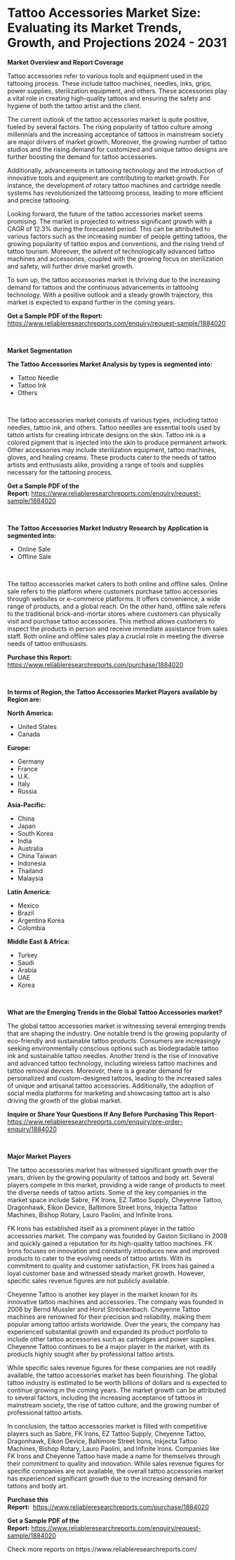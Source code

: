 <p><h1>Tattoo Accessories Market Size: Evaluating its Market Trends, Growth, and Projections 2024 - 2031</h1></p><p><strong>Market Overview and Report Coverage</strong></p>
<p><p>Tattoo accessories refer to various tools and equipment used in the tattooing process. These include tattoo machines, needles, inks, grips, power supplies, sterilization equipment, and others. These accessories play a vital role in creating high-quality tattoos and ensuring the safety and hygiene of both the tattoo artist and the client.</p><p>The current outlook of the tattoo accessories market is quite positive, fueled by several factors. The rising popularity of tattoo culture among millennials and the increasing acceptance of tattoos in mainstream society are major drivers of market growth. Moreover, the growing number of tattoo studios and the rising demand for customized and unique tattoo designs are further boosting the demand for tattoo accessories.</p><p>Additionally, advancements in tattooing technology and the introduction of innovative tools and equipment are contributing to market growth. For instance, the development of rotary tattoo machines and cartridge needle systems has revolutionized the tattooing process, leading to more efficient and precise tattooing.</p><p>Looking forward, the future of the tattoo accessories market seems promising. The market is projected to witness significant growth with a CAGR of 12.3% during the forecasted period. This can be attributed to various factors such as the increasing number of people getting tattoos, the growing popularity of tattoo expos and conventions, and the rising trend of tattoo tourism. Moreover, the advent of technologically advanced tattoo machines and accessories, coupled with the growing focus on sterilization and safety, will further drive market growth.</p><p>To sum up, the tattoo accessories market is thriving due to the increasing demand for tattoos and the continuous advancements in tattooing technology. With a positive outlook and a steady growth trajectory, this market is expected to expand further in the coming years.</p></p>
<p><strong>Get a Sample PDF of the Report:</strong> <a href="https://www.reliableresearchreports.com/enquiry/request-sample/1884020">https://www.reliableresearchreports.com/enquiry/request-sample/1884020</a></p>
<p>&nbsp;</p>
<p><strong>Market Segmentation</strong></p>
<p><strong>The Tattoo Accessories Market Analysis by types is segmented into:</strong></p>
<p><ul><li>Tattoo Needle</li><li>Tattoo Ink</li><li>Others</li></ul></p>
<p>&nbsp;</p>
<p><p>The tattoo accessories market consists of various types, including tattoo needles, tattoo ink, and others. Tattoo needles are essential tools used by tattoo artists for creating intricate designs on the skin. Tattoo ink is a colored pigment that is injected into the skin to produce permanent artwork. Other accessories may include sterilization equipment, tattoo machines, gloves, and healing creams. These products cater to the needs of tattoo artists and enthusiasts alike, providing a range of tools and supplies necessary for the tattooing process.</p></p>
<p><strong>Get a Sample PDF of the Report:</strong>&nbsp;<a href="https://www.reliableresearchreports.com/enquiry/request-sample/1884020">https://www.reliableresearchreports.com/enquiry/request-sample/1884020</a></p>
<p>&nbsp;</p>
<p><strong>The Tattoo Accessories Market Industry Research by Application is segmented into:</strong></p>
<p><ul><li>Online Sale</li><li>Offline Sale</li></ul></p>
<p>&nbsp;</p>
<p><p>The tattoo accessories market caters to both online and offline sales. Online sale refers to the platform where customers purchase tattoo accessories through websites or e-commerce platforms. It offers convenience, a wide range of products, and a global reach. On the other hand, offline sale refers to the traditional brick-and-mortar stores where customers can physically visit and purchase tattoo accessories. This method allows customers to inspect the products in person and receive immediate assistance from sales staff. Both online and offline sales play a crucial role in meeting the diverse needs of tattoo enthusiasts.</p></p>
<p><strong>Purchase this Report:</strong>&nbsp; <a href="https://www.reliableresearchreports.com/purchase/1884020">https://www.reliableresearchreports.com/purchase/1884020</a></p>
<p>&nbsp;</p>
<p><strong>In terms of Region, the Tattoo Accessories Market Players available by Region are:</strong></p>
<p>
    <p> <strong> North America: </strong>
        <ul>
            <li>United States</li>
            <li>Canada</li>
        </ul>
        </p> 
    <p> <strong> Europe: </strong>
        <ul>
            <li>Germany</li>
            <li>France</li>
            <li>U.K.</li>
            <li>Italy</li>
            <li>Russia</li>
        </ul>
        </p> 
    <p> <strong> Asia-Pacific: </strong>
        <ul>
            <li>China</li>
            <li>Japan</li>
            <li>South Korea</li>
            <li>India</li>
            <li>Australia</li>
            <li>China Taiwan</li>
            <li>Indonesia</li>
            <li>Thailand</li>
            <li>Malaysia</li>
        </ul>
        </p> 
    <p> <strong> Latin America: </strong>
        <ul>
            <li>Mexico</li>
            <li>Brazil</li>
            <li>Argentina Korea</li>
            <li>Colombia</li>
        </ul>
        </p> 
    <p> <strong> Middle East & Africa: </strong>
        <ul>
            <li>Turkey</li>
            <li>Saudi</li>
            <li>Arabia</li>
            <li>UAE</li>
            <li>Korea</li>
        </ul>
    </p>
    </p>
<p>&nbsp;</p>
<p><strong>What are the Emerging Trends in the Global Tattoo Accessories market?</strong></p>
<p><p>The global tattoo accessories market is witnessing several emerging trends that are shaping the industry. One notable trend is the growing popularity of eco-friendly and sustainable tattoo products. Consumers are increasingly seeking environmentally conscious options such as biodegradable tattoo ink and sustainable tattoo needles. Another trend is the rise of innovative and advanced tattoo technology, including wireless tattoo machines and tattoo removal devices. Moreover, there is a greater demand for personalized and custom-designed tattoos, leading to the increased sales of unique and artisanal tattoo accessories. Additionally, the adoption of social media platforms for marketing and showcasing tattoo art is also driving the growth of the global market.</p></p>
<p><strong>Inquire or Share Your Questions If Any Before Purchasing This Report</strong>- <a href="https://www.reliableresearchreports.com/enquiry/pre-order-enquiry/1884020">https://www.reliableresearchreports.com/enquiry/pre-order-enquiry/1884020</a></p>
<p>&nbsp;</p>
<p><strong>Major Market Players</strong></p>
<p><p>The tattoo accessories market has witnessed significant growth over the years, driven by the growing popularity of tattoos and body art. Several players compete in this market, providing a wide range of products to meet the diverse needs of tattoo artists. Some of the key companies in the market space include Sabre, FK Irons, EZ Tattoo Supply, Cheyenne Tattoo, Dragonhawk, Eikon Device, Baltimore Street Irons, Inkjecta Tattoo Machines, Bishop Rotary, Lauro Paolini, and Infinite Irons.</p><p>FK Irons has established itself as a prominent player in the tattoo accessories market. The company was founded by Gaston Siciliano in 2008 and quickly gained a reputation for its high-quality tattoo machines. FK Irons focuses on innovation and constantly introduces new and improved products to cater to the evolving needs of tattoo artists. With its commitment to quality and customer satisfaction, FK Irons has gained a loyal customer base and witnessed steady market growth. However, specific sales revenue figures are not publicly available.</p><p>Cheyenne Tattoo is another key player in the market known for its innovative tattoo machines and accessories. The company was founded in 2006 by Bernd Mussler and Horst Streckenbach. Cheyenne Tattoo machines are renowned for their precision and reliability, making them popular among tattoo artists worldwide. Over the years, the company has experienced substantial growth and expanded its product portfolio to include other tattoo accessories such as cartridges and power supplies. Cheyenne Tattoo continues to be a major player in the market, with its products highly sought after by professional tattoo artists.</p><p>While specific sales revenue figures for these companies are not readily available, the tattoo accessories market has been flourishing. The global tattoo industry is estimated to be worth billions of dollars and is expected to continue growing in the coming years. The market growth can be attributed to several factors, including the increasing acceptance of tattoos in mainstream society, the rise of tattoo culture, and the growing number of professional tattoo artists.</p><p>In conclusion, the tattoo accessories market is filled with competitive players such as Sabre, FK Irons, EZ Tattoo Supply, Cheyenne Tattoo, Dragonhawk, Eikon Device, Baltimore Street Irons, Inkjecta Tattoo Machines, Bishop Rotary, Lauro Paolini, and Infinite Irons. Companies like FK Irons and Cheyenne Tattoo have made a name for themselves through their commitment to quality and innovation. While sales revenue figures for specific companies are not available, the overall tattoo accessories market has experienced significant growth due to the increasing demand for tattoos and body art.</p></p>
<p><strong>Purchase this Report:</strong>&nbsp;&nbsp;<a href="https://www.reliableresearchreports.com/purchase/1884020">https://www.reliableresearchreports.com/purchase/1884020</a></p>
<p></p>
<p><strong>Get a Sample PDF of the Report:</strong>&nbsp;<a href="https://www.reliableresearchreports.com/enquiry/request-sample/1884020">https://www.reliableresearchreports.com/enquiry/request-sample/1884020</a></p>
<p>Check more reports on https://www.reliableresearchreports.com/</p>
